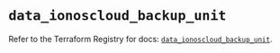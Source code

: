 # `data_ionoscloud_backup_unit`

Refer to the Terraform Registry for docs: [`data_ionoscloud_backup_unit`](https://registry.terraform.io/providers/ionos-cloud/ionoscloud/6.6.1/docs/data-sources/backup_unit).
